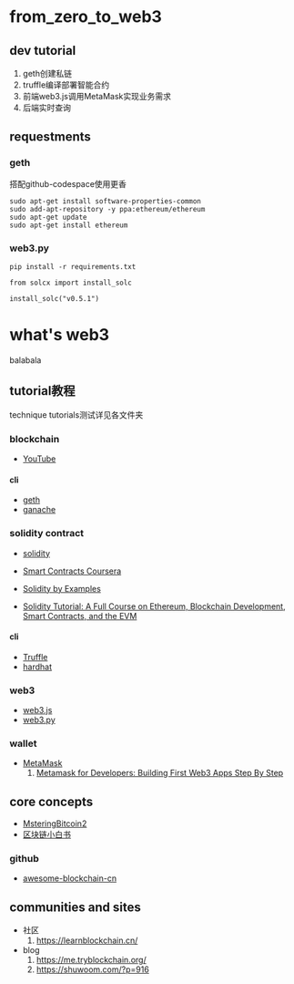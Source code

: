 # from_zero_to_web3


## dev tutorial

1. geth创建私链
2. truffle编译部署智能合约
3. 前端web3.js调用MetaMask实现业务需求
4. 后端实时查询

## requestments


### geth

搭配github-codespace使用更香

```shell
sudo apt-get install software-properties-common
sudo add-apt-repository -y ppa:ethereum/ethereum
sudo apt-get update
sudo apt-get install ethereum
```

### web3.py

```shell
pip install -r requirements.txt

from solcx import install_solc

install_solc("v0.5.1")

```


# what's web3

balabala

## tutorial教程
technique tutorials测试详见各文件夹
### blockchain

- [YouTube](https://www.youtube.com/watch?v=qOVAbKKSH10)


#### cli
- [geth](https://geth.ethereum.org/docs/getting-started)
- [ganache](https://github.com/trufflesuite/ganache)


### solidity contract
- [solidity](https://docs.soliditylang.org/en/develop/index.html)
- [Smart Contracts Coursera](https://www.coursera.org/learn/smarter-contracts)

- [Solidity by Examples](https://solidity-by-example.org/)
- [Solidity Tutorial: A Full Course on Ethereum, Blockchain Development, Smart Contracts, and the EVM](https://www.youtube.com/watch?v=ipwxYa-F1uY)

#### cli
- [Truffle](https://github.com/trufflesuite/truffle)
- [hardhat](https://hardhat.org/getting-started)

### web3
- [web3.js](https://web3js.readthedocs.io/en/v1.7.4/index.html)
- [web3.py](https://web3py.readthedocs.io/en/stable/index.html)


### wallet
- [MetaMask](https://docs.metamask.io/guide)
    1. [Metamask for Developers: Building First Web3 Apps Step By Step](https://www.youtube.com/watch?v=9kdVAeZ7knk)
## core concepts

- [MsteringBitcoin2](https://yu-sang.gitbook.io/masteringbitcoin2/)
- [区块链小白书](https://blockchainlittlebook.com/)

### github
- [awesome-blockchain-cn](https://github.com/chaozh/awesome-blockchain-cn)

## communities and sites
- 社区
    1. https://learnblockchain.cn/
- blog
    1. https://me.tryblockchain.org/
    2. https://shuwoom.com/?p=916


